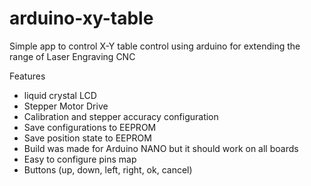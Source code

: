 # arduino-xy-table
Simple app to control X-Y table control using arduino for extending the range of Laser Engraving CNC

Features
- liquid crystal LCD
- Stepper Motor Drive
- Calibration and stepper accuracy configuration
- Save configurations to EEPROM
- Save position state to EEPROM
- Build was made for Arduino NANO but it should work on all boards
- Easy to configure pins map
- Buttons (up, down, left, right, ok, cancel)
